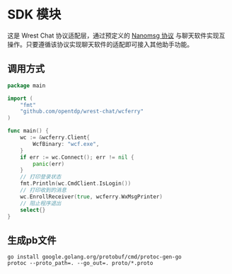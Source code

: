 # SDK 模块

这是 Wrest Chat 协议适配层，通过预定义的 [Nanomsg 协议](proto/wcferry.proto) 与聊天软件实现互操作。只要遵循该协议实现聊天软件的适配即可接入其他助手功能。

## 调用方式

```go
package main

import (
    "fmt"
    "github.com/opentdp/wrest-chat/wcferry"
)

func main() {
    wc := &wcferry.Client{
        WcfBinary: "wcf.exe",
    }
    if err := wc.Connect(); err != nil {
        panic(err)
    }
    // 打印登录状态
    fmt.Println(wc.CmdClient.IsLogin())
    // 打印收到的消息
    wc.EnrollReceiver(true, wcferry.WxMsgPrinter)
    // 阻止程序退出
    select{}
}
```

## 生成pb文件

```shell
go install google.golang.org/protobuf/cmd/protoc-gen-go
protoc --proto_path=. --go_out=. proto/*.proto
```